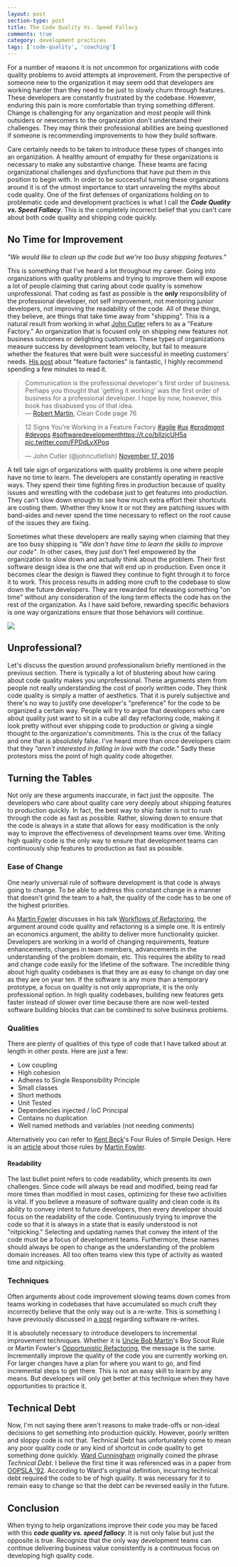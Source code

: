 ```yaml
---
layout: post
section-type: post
title: The Code Quality Vs. Speed Fallacy
comments: true
category: development practices
tags: ['code-quality', 'coaching']
---
```


For a number of reasons it is not uncommon for organizations with code quality problems to avoid attempts at improvement. From the perspective of someone new to the organization it may seem odd that developers are working harder than they need to be just to slowly churn through features. These developers are constantly frustrated by the codebase. However, enduring this pain is more comfortable than trying something different. Change is challenging for any organization and most people will think outsiders or newcomers to the organization don't understand their challenges. They may think their professional abilities are being questioned if someone is recommending improvements to how they build software.  

Care certainly needs to be taken to introduce these types of changes into an organization. A healthy amount of empathy for these organizations is necessary to make any substantive change. These teams are facing organizational challenges and dysfunctions that have put them in this position to begin with. In order to be successful turning these organizations around it is of the utmost importance to start unraveling the myths about code quality. One of the first defenses of organizations holding on to problematic code and development practices is what I call the __*Code Quality vs. Speed Fallacy*__. This is the completely incorrect belief that you can't care about both code quality and shipping code quickly.

## No Time for Improvement

*"We would like to clean up the code but we're too busy shipping features."*

This is something that I've heard a lot throughout my career. Going into organizations with quality problems and trying to improve them will expose a lot of people claiming that caring about code quality is somehow unprofessional. That coding as fast as possible is the **only** responsibility of the professional developer, not self improvement, not mentoring junior developers, not improving the readability of the code. All of these things, they believe, are things that take time away from "shipping". This is a natural result from working in what [John Cutler](https://twitter.com/johncutlefish) refers to as a "Feature Factory." An organization that is focused only on shipping new features not business outcomes or delighting customers. These types of organizations measure success by development team velocity, but fail to measure whether the features that were built were successful in meeting customers' needs. [His post](https://hackernoon.com/12-signs-youre-working-in-a-feature-factory-44a5b938d6a2#.a7vcwg9ln) about "feature factories" is fantastic, I  highly recommend spending a few minutes to read it.

> Communication is the professional developer's first order of business. Perhaps you thought that 'getting it working' was the first order of business for a professional developer. I hope by now, however, this book has disabused you of that idea. <br />
> &mdash; [Robert Martin](https://twitter.com/unclebobmartin/following "Uncle Bob's Twitter "), Clean Code page 76


<blockquote class="twitter-tweet" data-lang="en"><p lang="en" dir="ltr">12 Signs You’re Working in a Feature Factory <a href="https://twitter.com/hashtag/agile?src=hash">#agile</a> <a href="https://twitter.com/hashtag/ux?src=hash">#ux</a> <a href="https://twitter.com/hashtag/prodmgmt?src=hash">#prodmgmt</a> <a href="https://twitter.com/hashtag/devops?src=hash">#devops</a> <a href="https://twitter.com/hashtag/softwaredevelopment?src=hash">#softwaredevelopment</a><a href="https://t.co/bIIzjcUH5a">https://t.co/bIIzjcUH5a</a> <a href="https://t.co/FPDdLvXPoq">pic.twitter.com/FPDdLvXPoq</a></p>&mdash; John Cutler (@johncutlefish) <a href="https://twitter.com/johncutlefish/status/799115503138586624">November 17, 2016</a></blockquote>
<script async src="//platform.twitter.com/widgets.js" charset="utf-8"></script>

A tell tale sign of organizations with quality problems is one where people have no time to learn. The developers are constantly operating in reactive ways. They spend their time fighting fires in production because of quality issues and wrestling with the codebase just to get features into production. They can't slow down enough to see how much extra effort their shortcuts are costing them. Whether they know it or not they are patching issues with band-aides and never spend the time necessary to reflect on the root cause of the issues they are fixing.

Sometimes what these developers are really saying when claiming that they are too busy shipping is *"We don't have time to learn the skills to improve our code"*. In other cases, they just don't feel empowered by the organization to slow down and actually think about the problem. Their first software design idea is the one that will end up in production. Even once it becomes clear the design is flawed they continue to fight through it to force it to work. This process results in adding more cruft to the codebase to slow down the future developers. They are rewarded for releasing something "on time" without any consideration of the long term effects the code has on the rest of the organization. As I have said before, rewarding specific behaviors is one way organizations ensure that those behaviors will continue.

<img src="/img/lego.jpg" class="img-responsive" />

## Unprofessional?

Let's discuss the question around professionalism briefly mentioned in the previous section. There is typically a lot of blustering about how caring about code quality makes you unprofessional. These arguments stem from people not really understanding the cost of poorly written code. They think code quality is simply a matter of aesthetics. That it is purely subjective and there's no way to justify one developer's "preference" for the code to be organized a certain way. People will try to argue that developers who care about quality just want to sit in a cube all day refactoring code, making it look pretty without ever shipping code to production or giving a single thought to the organization's commitments. This is the crux of the fallacy and one that is absolutely false. I've heard more than once developers claim that they *"aren't interested in falling in love with the code."* Sadly these protestors miss the point of high quality code altogether.

## Turning the Tables

Not only are these arguments inaccurate, in fact just the opposite. The developers who care about quality care very deeply about shipping features to production quickly. In fact, the best way to ship faster is not to rush through the code as fast as possible. Rather, slowing down to ensure that the code is always in a state that allows for easy modification is the only way to improve the effectiveness of development teams over time. Writing high quality code is the only way to ensure that development teams can continuously ship features to production as fast as possible.

### Ease of Change

One nearly universal rule of software development is that code is always going to change. To be able to address this constant change in a manner that doesn't grind the team to a halt, the quality of the code has to be one of the highest priorities.

As [Martin Fowler](http://martinfowler.com/) discusses in his talk [Workflows of Refactoring](https://www.youtube.com/watch?v=vqEg37e4Mkw&feature=youtu.be), the argument around code quality and refactoring is a simple one. It is entirely an economics argument, the ability to deliver more functionality quicker. Developers are working in a world of changing requirements, feature enhancements, changes in team members, advancements in the understanding of the problem domain, etc. This requires the ability to read and change code easily for the lifetime of the software. The incredible thing about high quality codebases is that they are as easy to change on day one as they are on year ten. If the software is any more than a temporary prototype, a focus on quality is not only appropriate, it is the only professional option. In high quality codebases, building new features gets faster instead of slower over time because there are now well-tested software building blocks that can be combined to solve business problems.

### Qualities

There are plenty of qualities of this type of code that I have talked about at length in other posts. Here are just a few:

* Low coupling
* High cohesion
* Adheres to Single Responsibility Principle
* Small classes
* Short methods
* Unit Tested
* Dependencies injected / IoC Principal
* Contains no duplication
* Well named methods and variables (not needing comments)

Alternatively you can refer to [Kent Beck](https://twitter.com/KentBeck)'s Four Rules of Simple Design. Here is an [article](http://martinfowler.com/bliki/BeckDesignRules.html) about those rules by [Martin Fowler](http://martinfowler.com).

#### Readability
The last bullet point refers to code readability, which presents its own challenges. Since code will always be read and modified, being read far more times than modified in most cases, optimizing for these two activities is vital. If you believe a measure of software quality and clean code is its ability to convey intent to future developers, then every developer should focus on the readability of the code. Continuously trying to improve the code so that it is always in a state that is easily understood is not "nitpicking." Selecting and updating names that convey the intent of the code must be a focus of development teams. Furthermore, these names should always be open to change as the understanding of the problem domain increases. All too often teams view this type of activity as wasted time and nitpicking.  

### Techniques

Often arguments about code improvement slowing teams down comes from teams working in codebases that have accumulated so much cruft they incorrectly believe that the only way out is a re-write. This is something I have previously discussed in [a post](/2015/11/27/the-vicious-circle-of-rewriting-software.html) regarding software re-writes.

It is absolutely necessary to introduce developers to incremental improvement techniques. Whether it is [Uncle Bob Martin](https://twitter.com/unclebobmartin)'s Boy Scout Rule or Martin Fowler's [Opportunistic Refactoring](http://martinfowler.com/bliki/OpportunisticRefactoring.html), the message is the same. Incrementally improve the quality of the code you are currently working on. For larger changes have a plan for where you want to go, and find incremental steps to get there. This is not an easy skill to learn by any means. But developers will only get better at this technique when they have opportunities to practice it.

## Technical Debt

Now, I'm not saying there aren't reasons to make trade-offs or non-ideal decisions to get something into production quickly. However, poorly written and sloppy code is not that. Technical Debt has unfortunately come to mean any poor quality code or any kind of shortcut in code quality to get something done quickly. [Ward Cunningham](https://twitter.com/WardCunningham) originally coined the phrase *Technical Debt*. I believe the first time it was referenced was in a paper from [OOPSLA '92](http://www.oopsla.org/oopsla-history/). According to Ward's original definition, incurring technical debt required the code to be of high quality. It was necessary for it to remain easy to change so that the debt can be reversed easily in the future.

## Conclusion

When trying to help organizations improve their code you may be faced with this __*code quality vs. speed fallacy*__. It is not only false but just the opposite is true. Recognize that the only way development teams can continue delivering business value consistently is a continuous focus on developing high quality code.
